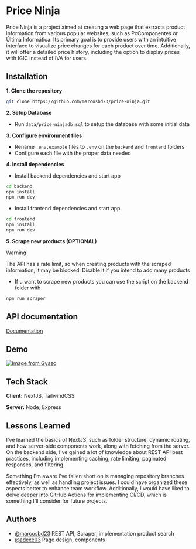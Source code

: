 
# Price Ninja

Price Ninja is a project aimed at creating a web page that extracts product information from various popular websites, such as PcComponentes or Última Informática. Its primary goal is to provide users with an intuitive interface to visualize price changes for each product over time. Additionally, it will offer a detailed price history, including the option to display prices with IGIC instead of IVA for users.


## Installation

**1. Clone the repository**

```bash
git clone https://github.com/marcosbd23/price-ninja.git
```

**2. Setup Database**

- Run `data/price-ninjadb.sql` to setup the database with some initial data

**3. Configure environment files**
- Rename `.env.example` files to `.env` on the `backend` and `frontend` folders
- Configure each file with the proper data needed

**4. Install dependencies**

- Install backend dependencies and start app
```bash
cd backend
npm install
npm run dev
```

- Install frontend dependencies and start app
```bash
cd frontend
npm install
npm run dev
```

**5. Scrape new products (OPTIONAL)**

> [!WARNING]  
> The API has a rate limit, so when creating products with the scraped information, it may be blocked. Disable it if you intend to add many products
- If u want to scrape new products you can use the script on the backend folder with
```bash
npm run scraper
```
## API documentation

[Documentation](https://documenter.getpostman.com/view/16447291/2sA3BuUo5S)
## Demo

[![Image from Gyazo](https://i.gyazo.com/7e72d9142aa4cab2625b04a7f63b66d8.gif)](https://gyazo.com/7e72d9142aa4cab2625b04a7f63b66d8)
## Tech Stack

**Client:** NextJS, TailwindCSS

**Server:** Node, Express


## Lessons Learned

I've learned the basics of NextJS, such as folder structure, dynamic routing, and how server-side components work, along with fetching from the server. On the backend side, I've gained a lot of knowledge about REST API best practices, including implementing caching, rate limiting, paginated responses, and filtering

Something I'm aware I've fallen short on is managing repository branches effectively, as well as handling project issues. I could have organized these aspects better to enhance team workflow. Additionally, I would have liked to delve deeper into GitHub Actions for implementing CI/CD, which is something I'll consider for future projects.
## Authors

- [@marcosbd23](https://www.github.com/marcosbd23) REST API, Scraper, implementation product search
- [@adexe03](https://www.github.com/adexe03) Page design, components
